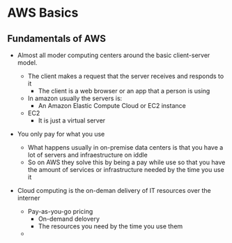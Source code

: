 # AWS Basics

## Fundamentals of AWS

+ Almost all moder computing centers around the basic client-server model.
	+ The client makes a request that the server receives and responds to it
		+ The client is a web browser or an app that a person is using
	+ In amazon usually the servers is:
		+ An Amazon Elastic Compute Cloud or EC2 instance
	+ EC2
		+ It is just a virtual server 
+ You only pay for what you use
	+ What happens usually in on-premise data centers is that you have a lot of servers and 
	infraestructure on iddle
	+ So on AWS they solve this by being a pay while use so that you have the amount of services or 
	infrastructure needed by the time you use it

+ Cloud computing is the on-deman delivery of IT resources over the interner
	+ Pay-as-you-go pricing
		+ On-demand delovery
		+ The resources you need by the time you use them
	+
